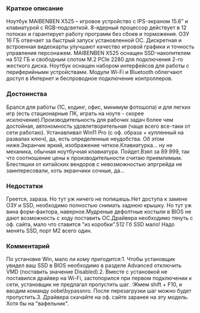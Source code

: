 ### **Краткое описание**
Ноутбук MAIBENBEN X525 – игровое устройство с IPS-экраном 15.6” и клавиатурой с RGB-подсветкой. 8-ядерный процессор действует в 12 потоках и гарантирует работу программ без сбоев и торможения. ОЗУ 16 ГБ отвечает за быстрый запуск установленной ОС. Дискретная и встроенная видеокарты улучшают качество игровой графики и точность управления персонажем.  MAIBENBEN X525 оснащен SSD-накопителем на 512 ГБ и свободным слотом M.2 PCIe 2280 для подключения 2-го жесткого диска. Ноутбук оснащен набором интерфейсов для работы с периферийными устройствами. Модули Wi-Fi и Bluetooth облегчают доступ в Интернет и беспроводное подключение контроллеров.

### **Достоинства**
Брался для работы (1С, кодинг, офис, минимум фотошопа) и для легких игр (есть стационарные ПК, играть на ноуте - скорее исключение).Производительность для рабочих задач более чем достойная, автономность удовлетворительная (чаще всего все-таки от сети работаю). Устанавливал Win11 Pro (с оф. образа + купленный на развалах ключ), да, есть определенные неудобства. Об этом ниже.Экранчик яркий, изображение четкое.Клавиатурка... ну не механика, обычная ноутбучная клавиатура. Пойдет.Взял за 89 999, так что соотношение цены к производительности считаю приемлимым. Блестяшки от китайских вендоров с невозможностью апргрейда не заинтересовали, хоть экранчики сочные, да...

### **Недостатки**
Греется, зараза. Но тут уж ничего не попишешь.Нет доступа к замене ОЗУ и SSD, необходимо полностью снимать заднюю крышку. Но тут уж вина форм-фактора, наверное.Мудреные дефолтные костыли в BIOS не дают возможность с ходу поставить ОС.Драйвера необходимо тянуть с оф. сайта, мало что ставится "из коробки".512 Гб SSD мало! Надо менять SSD, порт М2 всего один.

### **Комментарий**
По установке Win, мало ли кому пригодится:1. Чтобы установщик увидел ваш SSD в BIOS необходимо в разделе Advanced отключить VMD (поставить значение Disabled).2. Вместе с установкой не поставился драйвер на Wi-Fi, застопорился при первом подключении к сети, установщик не предлагал пропустить шаг. :Жмем shift + F10, и вводим команду oobe\bypassnro. После перезагрузки шаг можно будет пропустить.3. Драйвера скачайте на оф. сайте заранее на эту модель. Хотя бы на "вафельник".
